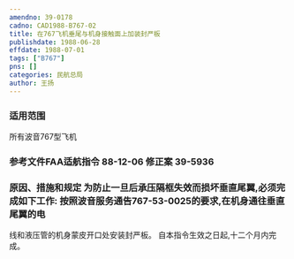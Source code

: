 ```yaml
---
amendno: 39-0178  
cadno: CAD1988-B767-02  
title: 在767飞机垂尾与机身接触面上加装封严板  
publishdate: 1988-06-28  
effdate: 1988-07-01  
tags: ["B767"]  
pns: []  
categories: 民航总局  
author: 王扬  
---
```

  
### 适用范围  
所有波音767型飞机  
  
<!--more-->  
### 参考文件FAA适航指令 88-12-06 修正案 39-5936  
  
### 原因、措施和规定     为防止一旦后承压隔框失效而损坏垂直尾翼,必须完成如下工作:     按照波音服务通告767-53-0025的要求,在机身通往垂直尾翼的电  
线和液压管的机身蒙皮开口处安装封严板。     自本指令生效之日起,十二个月内完成。  
